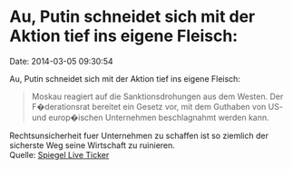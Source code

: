 Au, Putin schneidet sich mit der Aktion tief ins eigene Fleisch:
================================================================

Date: 2014-03-05 09:30:54

Au, Putin schneidet sich mit der Aktion tief ins eigene Fleisch:

> Moskau reagiert auf die Sanktionsdrohungen aus dem Westen. Der
> F�derationsrat bereitet ein Gesetz vor, mit dem Guthaben von US- und
> europ�ischen Unternehmen beschlagnahmt werden kann.

Rechtsunsicherheit fuer Unternehmen zu schaffen ist so ziemlich der
sicherste Weg seine Wirtschaft zu ruinieren.\
Quelle: [Spiegel Live
Ticker](http://www.spiegel.de/politik/deutschland/liveticker-zur-krim-krise-die-aktuelle-entwicklung-a-956721.html)
